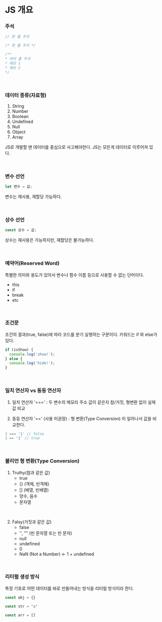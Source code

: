 # JS 개요

### 주석

```Javascript
// 한 줄 주석

/* 한 줄 주석 */

/**
* 여러 줄 주석
* 메모 1
* 메모 2
*/
```

<br>

### 데이터 종류(자료형)

1. String
2. Number
3. Boolean
4. Undefined
5. Null
6. Object
7. Array

JS로 개발할 땐 데이터를 중심으로 사고해야한다. JS는 모든게 데이터로 이루어져 있다.

<br>

### 변수 선언

```javascript
let 변수 = 값;
```

변수는 재사용, 재할당 가능하다.

<br>

### 상수 선언

```javascript
const 상수 = 값;
```

상수는 재사용은 가능하지만, 재할당은 불가능하다.

<br>

### 예약어(Reserved Word)

특별한 의미와 용도가 있어서 변수나 함수 이름 등으로 사용할 수 없는 단어이다.

- this
- if
- break
- etc

<br>

### 조건문

조건의 결과(true, false)에 따라 코드를 분기 실행하는 구문이다. 키워드는 if 와 else가 있다.

```javascript
if (isShow) {
  console.log('show!');
} else {
  console.log('hide!');
}
```

<br>

### 일치 연산자 vs 동등 연산자

1. 일치 연산자 '==='
: 두 변수의 메모리 주소 값이 같은지 참/거짓, 형변환 없이 실제 값 비교

1. 동등 연산자 '==' (사용 미권장)
: 형 변환(Type Conversion) 이 일어나서 값을 비교한다.

```javascript
1 === '1' // false
1 == '1' // true
```

<br>

### 불리언 형 변환(Type Conversion)

1. Truthy(참과 같은 값)
   - true
   - {} (객체, 빈객체)
   - [] (배열, 빈배열)
   - 양수, 음수
   - 문자열

<br>

2. Falsy(거짓과 같은 값)
   - false
   - '', "" (빈 문자열 또는 빈 문자)
   - null
   - undefined
   - 0
   - NaN (Not a Number) <- 1 + undefined

<br>

### 리터럴 생성 방식

특정 기호로 어떤 데이터를 바로 만들어내는 방식을 리터럴 방식이라 한다.

```javascript
const obj = {}

const str = "a"

const arr = []
```